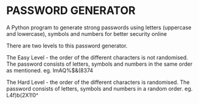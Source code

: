 # PASSWORD GENERATOR
A Python program to generate strong passwords using letters (uppercase and lowercase), symbols and numbers for better security online

There are two levels to this password generator. 

The Easy Level - the order of the different characters is not randomised. The password consists of letters, symbols and numbers in the same order as mentioned. 
eg. lmAQ%$&(8374

The Hard Level - the order of the different characters is randomised. The password consists of letters, symbols and numbers in a random order.
eg. L4f)b(2X1!0^
